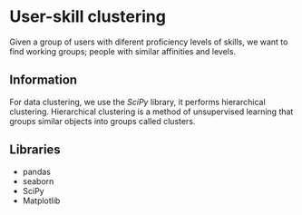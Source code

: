 # User-skill clustering
Given a group of users with diferent proficiency levels of skills, we want to find working groups; people with similar affinities and levels.

## Information 
For data clustering, we use the *SciPy* library, it performs hierarchical clustering.
Hierarchical clustering is a method of unsupervised learning that groups similar objects into groups called clusters. 

## Libraries
- pandas
- seaborn
- SciPy
- Matplotlib
